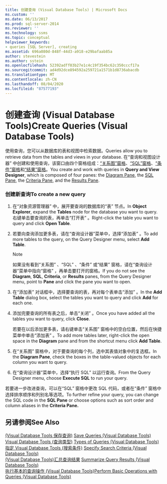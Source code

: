 ```yaml
---
title: 创建查询 (Visual Database Tools) | Microsoft Docs
ms.custom: ''
ms.date: 06/13/2017
ms.prod: sql-server-2014
ms.reviewer: ''
ms.technology: ssms
ms.topic: conceptual
helpviewer_keywords:
- queries [SQL Server], creating
ms.assetid: 696a080d-848f-44d3-a918-e29bafaab85a
author: stevestein
ms.author: sstein
ms.openlocfilehash: 52392adff03b27e1c4c19f354bc62c350cccf17a
ms.sourcegitcommit: ad4d92dce894592a259721a1571b1d8736abacdb
ms.translationtype: MT
ms.contentlocale: zh-CN
ms.lasthandoff: 08/04/2020
ms.locfileid: "87577193"
---
```

# <a name="create-queries-visual-database-tools"></a><span data-ttu-id="ad51a-102">创建查询 (Visual Database Tools)</span><span class="sxs-lookup"><span data-stu-id="ad51a-102">Create Queries (Visual Database Tools)</span></span>
  <span data-ttu-id="ad51a-103">使用查询，您可以从数据库的表和视图中检索数据。</span><span class="sxs-lookup"><span data-stu-id="ad51a-103">Queries allow you to retrieve data from the tables and views in your database.</span></span> <span data-ttu-id="ad51a-104">在“查询和视图设计器”  中创建和使用查询，该窗口由四个窗格组成：[“关系图”窗格](visual-database-tools.md)、[“SQL”窗格](sql-pane-visual-database-tools.md)、[“条件”窗格](criteria-pane-visual-database-tools.md)和[“结果”窗格](results-pane-visual-database-tools.md)。</span><span class="sxs-lookup"><span data-stu-id="ad51a-104">You create and work with queries in **Query and View Designer**, which is composed of four panes: the [Diagram Pane](visual-database-tools.md), the [SQL Pane](sql-pane-visual-database-tools.md), the [Criteria Pane](criteria-pane-visual-database-tools.md), and the [Results Pane](results-pane-visual-database-tools.md).</span></span>  
  
### <a name="to-create-a-new-query"></a><span data-ttu-id="ad51a-105">创建新查询</span><span class="sxs-lookup"><span data-stu-id="ad51a-105">To create a new query</span></span>  
  
1.  <span data-ttu-id="ad51a-106">在“对象资源管理器”  中，展开要查询的数据库的“表”  节点。</span><span class="sxs-lookup"><span data-stu-id="ad51a-106">In **Object Explorer**, expand the **Tables** node for the database you want to query.</span></span> <span data-ttu-id="ad51a-107">右键单击要查询的表，再单击“打开表”  。</span><span class="sxs-lookup"><span data-stu-id="ad51a-107">Right-click the table you want to query and click **Open Table**.</span></span>  
  
2.  <span data-ttu-id="ad51a-108">若要向查询添加更多表，请在“查询设计器”菜单中，选择“添加表”  。</span><span class="sxs-lookup"><span data-stu-id="ad51a-108">To add more tables to the query, on the Query Designer menu, select **Add Table**.</span></span>  
  
    > [!NOTE]  
    >  <span data-ttu-id="ad51a-109">如果没有看到“关系图”  、“SQL”  、“条件”  或“结果”  窗格，请在“查询设计器”菜单中指向“窗格”  ，再单击要打开的窗格。</span><span class="sxs-lookup"><span data-stu-id="ad51a-109">If you do not see the **Diagram**, **SQL**, **Criteria**, or **Results** panes, from the Query Designer menu, point to **Pane** and click the pane you want to open.</span></span>  
  
3.  <span data-ttu-id="ad51a-110">在“添加表”  对话框中，选择要查询的表，再对每个表单击“添加”  。</span><span class="sxs-lookup"><span data-stu-id="ad51a-110">In the **Add Table** dialog box, select the tables you want to query and click **Add** for each one.</span></span>  
  
4.  <span data-ttu-id="ad51a-111">添加完要查询的所有表之后，单击“关闭”  。</span><span class="sxs-lookup"><span data-stu-id="ad51a-111">Once you have added all the tables you want to query, click **Close**.</span></span>  
  
     <span data-ttu-id="ad51a-112">若要在以后添加更多表，请右键单击“关系图”  窗格中的空白位置，然后在快捷菜单中单击“添加表”  。</span><span class="sxs-lookup"><span data-stu-id="ad51a-112">To add more tables later, right-click the open space in the **Diagram** pane and from the shortcut menu click **Add Table**.</span></span>  
  
5.  <span data-ttu-id="ad51a-113">在“关系图”  窗格中，对于要查询的每个列，选中其表值对象中的复选框。</span><span class="sxs-lookup"><span data-stu-id="ad51a-113">In the **Diagram Pane**, check the boxes in the table-valued objects for each column you want to query.</span></span>  
  
6.  <span data-ttu-id="ad51a-114">在“查询设计器”菜单中，选择“执行 SQL”  以运行查询。</span><span class="sxs-lookup"><span data-stu-id="ad51a-114">From the Query Designer menu, choose **Execute SQL** to run your query.</span></span>  
  
 <span data-ttu-id="ad51a-115">若要进一步改进查询，可以在“SQL”  窗格中更改 SQL 代码，或者在“条件”  窗格中选择排序顺序和列别名等选项。</span><span class="sxs-lookup"><span data-stu-id="ad51a-115">To further refine your query, you can change the SQL code in the **SQL Pane** or choose options such as sort order and column aliases in the **Criteria Pane.**</span></span>  
  
## <a name="see-also"></a><span data-ttu-id="ad51a-116">另请参阅</span><span class="sxs-lookup"><span data-stu-id="ad51a-116">See Also</span></span>  
 <span data-ttu-id="ad51a-117">[&#40;Visual Database Tools 保存查询&#41;](save-queries-visual-database-tools.md) </span><span class="sxs-lookup"><span data-stu-id="ad51a-117">[Save Queries &#40;Visual Database Tools&#41;](save-queries-visual-database-tools.md) </span></span>  
 <span data-ttu-id="ad51a-118">[Visual Database Tools &#40;查询类型&#41;](types-of-queries-visual-database-tools.md) </span><span class="sxs-lookup"><span data-stu-id="ad51a-118">[Types of Queries &#40;Visual Database Tools&#41;](types-of-queries-visual-database-tools.md) </span></span>  
 <span data-ttu-id="ad51a-119">[指定 Visual Database Tools &#40;搜索条件&#41;](specify-search-criteria-visual-database-tools.md) </span><span class="sxs-lookup"><span data-stu-id="ad51a-119">[Specify Search Criteria &#40;Visual Database Tools&#41;](specify-search-criteria-visual-database-tools.md) </span></span>  
 <span data-ttu-id="ad51a-120">[&#40;Visual Database Tools&#41;汇总查询结果](summarize-query-results-visual-database-tools.md) </span><span class="sxs-lookup"><span data-stu-id="ad51a-120">[Summarize Query Results &#40;Visual Database Tools&#41;](summarize-query-results-visual-database-tools.md) </span></span>  
 [<span data-ttu-id="ad51a-121">执行基本的查询操作 (Visual Database Tools)</span><span class="sxs-lookup"><span data-stu-id="ad51a-121">Perform Basic Operations with Queries &#40;Visual Database Tools&#41;</span></span>](perform-basic-operations-with-queries-visual-database-tools.md)  
  
  
